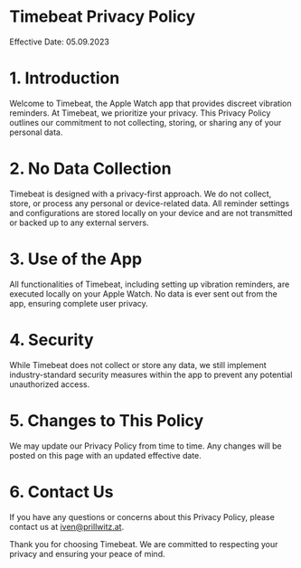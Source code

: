 # Timebeat Privacy Policy

Effective Date: 05.09.2023

# 1. Introduction
Welcome to Timebeat, the Apple Watch app that provides discreet vibration reminders. At Timebeat, we prioritize your privacy. This Privacy Policy outlines our commitment to not collecting, storing, or sharing any of your personal data.

# 2. No Data Collection

Timebeat is designed with a privacy-first approach. We do not collect, store, or process any personal or device-related data. All reminder settings and configurations are stored locally on your device and are not transmitted or backed up to any external servers.

# 3. Use of the App

All functionalities of Timebeat, including setting up vibration reminders, are executed locally on your Apple Watch. No data is ever sent out from the app, ensuring complete user privacy.

# 4. Security
While Timebeat does not collect or store any data, we still implement industry-standard security measures within the app to prevent any potential unauthorized access.

# 5. Changes to This Policy
We may update our Privacy Policy from time to time. Any changes will be posted on this page with an updated effective date.

# 6. Contact Us

If you have any questions or concerns about this Privacy Policy, please contact us at iven@prillwitz.at.

Thank you for choosing Timebeat. We are committed to respecting your privacy and ensuring your peace of mind.
